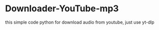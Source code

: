 # Downloader-YouTube-mp3
this simple code python for download audio from youtube,  just use yt-dlp 
